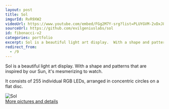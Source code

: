 ```yaml
---
layout: post
title: Sol
imgurId: RvR9XW2
videoUrl: https://www.youtube.com/embed/FGg2M7Y-srg?list=PLUYGVM-2vDxJ8f6_XWugD-9NlutbJKn4c
sourceUrl: https://github.com/evilgeniuslabs/sol
id: fibonacci-v2
categories: portfolio
excerpt: Sol is a beautiful light art display.  With a shape and patterns that are inspired by our Sun, it's mesmerizing to watch.  It exists at the intersection of art, nature, math, science, and geometry.
redirect_from:
  - /9
---
```


Sol is a beautiful light art display.  With a shape and patterns that are inspired by our Sun, it's mesmerizing to watch.

It consists of 255 individual RGB LEDs, arranged in concentric circles on a flat disc.

<div class="row">
  <div class="col-sm-6 col-md-4">
    <div class="thumbnail">
      <img src="/images/Sol.jpg" alt="Sol" />
      <div class="caption">
        <a href="https://goo.gl/photos/r1iTCG6SSmyAfgbs8">More pictures and details</a>
      </div>
    </div>
  </div>
</div>
